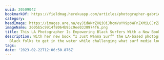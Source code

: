 ```yaml
---
uuid: 20509042
bookmarkOf: https://fieldmag.herokuapp.com/articles/photographer-gabriella-angotti-jones-interview-i-just-wanna-surf
category:
headImage: https://images.are.na/eyJidWNrZXQiOiJhcmVuYV9pbWFnZXMiLCJrZXkiOiIyMDUwOTA0Mi9vcmlnaW5hbF8yNjA1YjVjOTkxNGY4MDY0Yjk1YzllZTAzMzA5NzRmNi5wbmciLCJlZGl0cyI6eyJyZXNpemUiOnsid2lkdGgiOjEyMDAsImhlaWdodCI6MTIwMCwiZml0IjoiaW5zaWRlIiwid2l0aG91dEVubGFyZ2VtZW50Ijp0cnVlfSwid2VicCI6eyJxdWFsaXR5Ijo5MH0sImpwZWciOnsicXVhbGl0eSI6OTB9LCJyb3RhdGUiOm51bGx9fQ==?bc=0
imageName: 2605b5c9914f8064b95c9ee0330974f6.png
title: This LA Photographer Is Empowering Black Surfers With a New Book
description: With her new book “I Just Wanna Surf” the LA-based photographer empowers
  Black folks to get in the water while challenging what surf media looks like
tags:
date: '2023-02-22T12:06:50.876Z'
---
```


